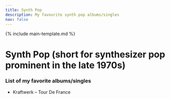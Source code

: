 ```yaml
---
title: Synth Pop
description: My favourite synth pop albums/singles
nav: false
---
```


{% include main-template.md %}

# Synth Pop (short for synthesizer pop prominent in the late 1970s)

### List of my favorite albums/singles

* Kraftwerk ‎– Tour De France
